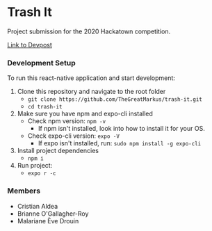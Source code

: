 # Trash It
Project submission for the 2020 Hackatown competition.

[Link to Devpost](https://devpost.com/software/trash-it)

### Development Setup
To run this react-native application and start development:
1. Clone this repository and navigate to the root folder
   - `git clone https://github.com/TheGreatMarkus/trash-it.git`
   - `cd trash-it`
2. Make sure you have npm and expo-cli installed
   - Check npm version: `npm -v`
     - If npm isn't installed, look into how to install it for your OS.
   - Check expo-cli version: `expo -V`
     - If expo isn't installed, run: `sudo npm install -g expo-cli`
3. Install project dependencies
   - `npm i`
4. Run project:
   - `expo r -c`

### Members
* Cristian Aldea
* Brianne O'Gallagher-Roy
* Malariane Ève Drouin
